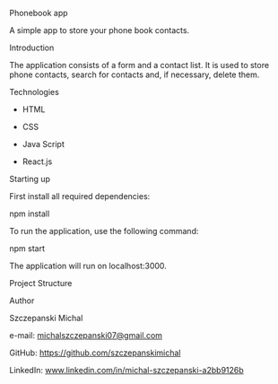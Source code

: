 Phonebook app

A simple app to store your phone book contacts.

Introduction

The application consists of a form and a contact list. It is used to store phone
contacts, search for contacts and, if necessary, delete them.

Technologies

- HTML

- CSS

- Java Script
- React.js

Starting up

First install all required dependencies:

npm install

To run the application, use the following command:

npm start

The application will run on localhost:3000.

Project Structure

Author

Szczepanski Michal

e-mail: michalszczepanski07@gmail.com

GitHub: https://github.com/szczepanskimichal

LinkedIn: www.linkedin.com/in/michal-szczepanski-a2bb9126b
